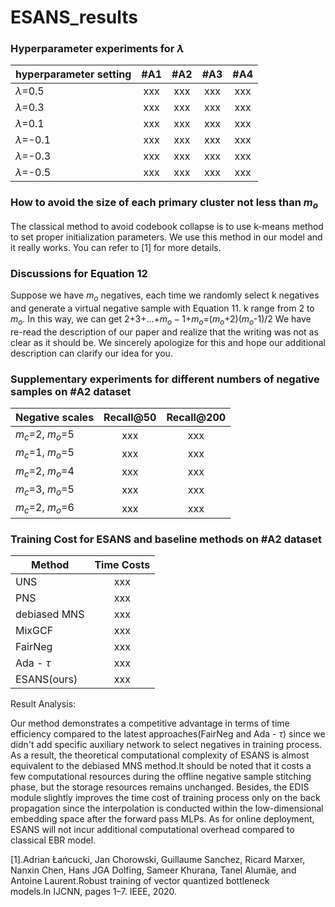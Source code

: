 # ESANS_results

### Hyperparameter experiments for $\lambda$

| hyperparameter setting   | #A1   |      #A2      | #A3      | #A4      |
|----------|:-------------:|:-------------:|:-------------:|:-------------:|
| $\lambda$=0.5 |  xxx |  xxx |   xxx |   xxx | 
| $\lambda$=0.3 |    xxx   | xxx |   xxx |   xxx | 
| $\lambda$=0.1 | xxx |  xxx |   xxx |   xxx | 
| $\lambda$=-0.1 | xxx |  xxx |  xxx |   xxx | 
| $\lambda$=-0.3 | xxx |  xxx |  xxx |   xxx | 
| $\lambda$=-0.5 | xxx |  xxx |  xxx |   xxx | 


### How to avoid the size of each primary cluster not less than $m_o$
The classical method to avoid codebook collapse is to use k-means method to set proper initialization parameters. We use this method in our model and it really works. You can refer to [1] for more details.

### Discussions for Equation 12
Suppose we have $m_o$ negatives, each time we randomly select k negatives and generate a virtual negative sample with Equation 11. k range from 2 to $m_o$. In this way, we can get
2+3+...+$m_o-1$+$m_o$=($m_o$+2)($m_o$-1)/2
We have re-read the description of our paper and realize that the writing was not as clear as it should be. We sincerely apologize for this and hope our additional description can clarify our idea for you.

### Supplementary experiments for different numbers of negative samples on #A2 dataset

| Negative scales   |      Recall@50      | Recall@200      |
|----------|:-------------:|:-------------:|
| $m_c$=2, $m_o$=5 |  xxx |  xxx | 
| $m_c$=1, $m_o$=5 |    xxx   | xxx | 
| $m_c$=2, $m_o$=4 | xxx |  xxx | 
| $m_c$=3, $m_o$=5 | xxx |  xxx |
| $m_c$=2, $m_o$=6 | xxx |  xxx |

### Training Cost for ESANS and baseline methods on #A2 dataset
| Method   |      Time Costs      |
|----------|:-------------:|
| UNS |  xxx | 
| PNS |    xxx   |
| debiased MNS | xxx | 
| MixGCF | xxx | 
| FairNeg | xxx | 
| Ada - $\tau$ | xxx | 
| ESANS(ours) | xxx | 

Result Analysis:

Our method demonstrates a competitive advantage in terms of time efficiency compared to the latest approaches(FairNeg and Ada - $\tau$) since we didn't add specific auxiliary network to select negatives in training process. As a result, the theoretical computational complexity of ESANS is almost equivalent to the debiased MNS method.It should be noted that it costs a few computational resources during the offline negative sample stitching phase, but the storage resources remains unchanged. Besides, the EDIS module slightly improves the time cost of training process only on the back propagation since the interpolation is conducted within the low-dimensional embedding space after the forward pass MLPs. As for online deployment, ESANS will not incur additional computational overhead compared to classical EBR model.


[1].Adrian Łańcucki, Jan Chorowski, Guillaume Sanchez, Ricard Marxer, Nanxin Chen, Hans JGA Dolfing, Sameer Khurana, Tanel Alumäe, and Antoine Laurent.Robust training of vector quantized bottleneck models.In IJCNN, pages 1–7. IEEE, 2020.
